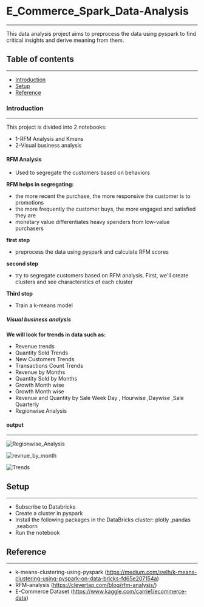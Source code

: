 

# E_Commerce_Spark_Data-Analysis
---
This data analysis project aims to preprocess the data using pyspark to find critical insights and derive meaning from them.

## Table of contents
---
* [Introduction ](#Introduction)
* [Setup](#setup)
* [Reference](#Reference)


### Introduction 
---
This project is divided into 2 notebooks:
- 1-RFM Analysis and Kmens 
- 2-Visual business analysis

#### RFM Analysis
- Used to segregate the customers based on behaviors
 
__RFM helps in segregating:__
- the more recent the purchase, the more responsive the customer is to promotions
- the more frequently the customer buys, the more engaged and satisfied they are
- monetary value differentiates heavy spenders from low-value purchasers

__first step__
- preprocess the data using pyspark and calculate RFM scores

__second step__
- try to segregate customers based on RFM analysis. First, we'll create clusters and see characterstics of each cluster

__Third step__
- Train a k-means model 

##### Visual business analysis
__We will look for trends in data such as:__
- Revenue trends
- Quantity Sold Trends
- New Customers Trends
- Transactions Count Trends
- Revenue by Months
- Quantity Sold by Months
- Growth Month wise
- Growth Month wise
- Revenue and Quantity by Sale Week Day , Hourwise ,Daywise ,Sale Quarterly
- Regionwise Analysis


#### output 
---
![Regionwise_Analysis](https://user-images.githubusercontent.com/34807427/117584028-21882e80-b113-11eb-8fe3-85cfe7740100.png)

![revnue_by_month](https://user-images.githubusercontent.com/34807427/117584029-2351f200-b113-11eb-9781-2e181d7e4421.png)

![Trends](https://user-images.githubusercontent.com/34807427/117584030-23ea8880-b113-11eb-90d5-43387bf632c7.png)


## Setup  
---
- Subscribe to Databricks
- Create a cluster in pyspark
- Install the following packages in the DataBricks cluster: plotly ,pandas ,seaborn 
- Run the notebook


## Reference
---
- k-means-clustering-using-pyspark (https://medium.com/swlh/k-means-clustering-using-pyspark-on-data-bricks-fd65e207154a)
- RFM-analysis  (https://clevertap.com/blog/rfm-analysis/)
- E-Commerce Dataset (https://www.kaggle.com/carrie1/ecommerce-data)


